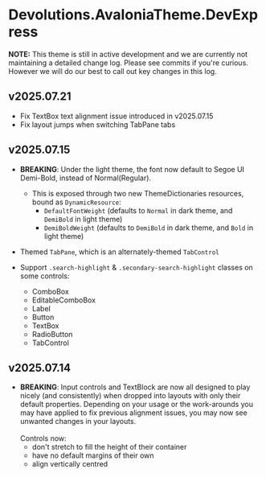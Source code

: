 # Devolutions.AvaloniaTheme.DevExpress

**NOTE:** This theme is still in active development and we are currently not maintaining a detailed change log.
Please see commits if you're curious. However we will do our best to call out key changes in this log.

## v2025.07.21

- Fix TextBox text alignment issue introduced in v2025.07.15
- Fix layout jumps when switching TabPane tabs

## v2025.07.15

- **BREAKING**: Under the light theme, the font now default to Segoe UI Demi-Bold, instead of Normal(Regular).
    - This is exposed through two new ThemeDictionaries resources, bound as `DynamicResource`:
        - `DefaultFontWeight` (defaults to `Normal` in dark theme, and `DemiBold` in light theme)
        - `DemiBoldWeight` (defaults to `DemiBold` in dark theme, and `Bold` in light theme)


- Themed `TabPane`, which is an alternately-themed `TabControl`


- Support `.search-highlight` & `.secondary-search-highlight` classes on some controls:
    - ComboBox
    - EditableComboBox
    - Label
    - Button
    - TextBox
    - RadioButton
    - TabControl

## v2025.07.14

- **BREAKING**: Input controls and TextBlock are now all designed to play nicely (and consistently) when dropped into
  layouts with only their default properties. Depending on your usage or the work-arounds you may have applied to fix
  previous alignment issues, you may now see unwanted changes in your layouts.
  <br /><br />Controls now:
    - don't stretch to fill the height of their container
    - have no default margins of their own
    - align vertically centred